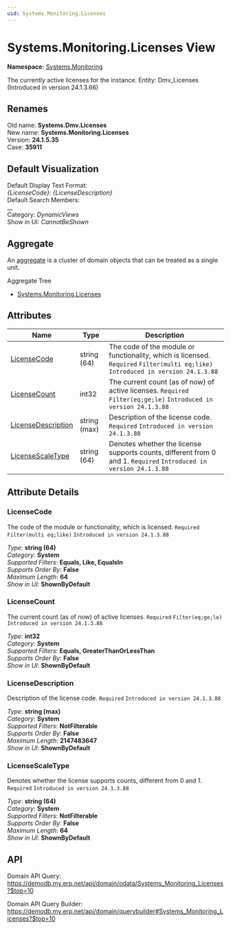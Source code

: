 ```yaml
---
uid: Systems.Monitoring.Licenses
---
```

# Systems.Monitoring.Licenses View

**Namespace:** [Systems.Monitoring](Systems.Monitoring.md)  

The currently active licenses for the instance. Entity: Dmv_Licenses (Introduced in version 24.1.3.66)

## Renames

Old name: **Systems.Dmv.Licenses**  
New name: **Systems.Monitoring.Licenses**  
Version: **24.1.5.35**  
Case: **35911**  



## Default Visualization
Default Display Text Format:  
_{LicenseCode}: {LicenseDescription}_  
Default Search Members:  
__  
Category:  _DynamicViews_  
Show in UI:  _CannotBeShown_  

## Aggregate
An [aggregate](https://docs.erp.net/tech/advanced/concepts/aggregates.html) is a cluster of domain objects that can be treated as a single unit.  

Aggregate Tree  
* [Systems.Monitoring.Licenses](Systems.Monitoring.Licenses.md)  

## Attributes

| Name | Type | Description |
| ---- | ---- | --- |
| [LicenseCode](Systems.Monitoring.Licenses.md#licensecode) | string (64) | The code of the module or functionality, which is licensed. `Required` `Filter(multi eq;like)` `Introduced in version 24.1.3.88` 
| [LicenseCount](Systems.Monitoring.Licenses.md#licensecount) | int32 | The current count (as of now) of active licenses. `Required` `Filter(eq;ge;le)` `Introduced in version 24.1.3.88` 
| [LicenseDescription](Systems.Monitoring.Licenses.md#licensedescription) | string (max) | Description of the license code. `Required` `Introduced in version 24.1.3.88` 
| [LicenseScaleType](Systems.Monitoring.Licenses.md#licensescaletype) | string (64) | Denotes whether the license supports counts, different from 0 and 1. `Required` `Introduced in version 24.1.3.88` 


## Attribute Details

### LicenseCode

The code of the module or functionality, which is licensed. `Required` `Filter(multi eq;like)` `Introduced in version 24.1.3.88`

_Type_: **string (64)**  
_Category_: **System**  
_Supported Filters_: **Equals, Like, EqualsIn**  
_Supports Order By_: **False**  
_Maximum Length_: **64**  
_Show in UI_: **ShownByDefault**  

### LicenseCount

The current count (as of now) of active licenses. `Required` `Filter(eq;ge;le)` `Introduced in version 24.1.3.88`

_Type_: **int32**  
_Category_: **System**  
_Supported Filters_: **Equals, GreaterThanOrLessThan**  
_Supports Order By_: **False**  
_Show in UI_: **ShownByDefault**  

### LicenseDescription

Description of the license code. `Required` `Introduced in version 24.1.3.88`

_Type_: **string (max)**  
_Category_: **System**  
_Supported Filters_: **NotFilterable**  
_Supports Order By_: **False**  
_Maximum Length_: **2147483647**  
_Show in UI_: **ShownByDefault**  

### LicenseScaleType

Denotes whether the license supports counts, different from 0 and 1. `Required` `Introduced in version 24.1.3.88`

_Type_: **string (64)**  
_Category_: **System**  
_Supported Filters_: **NotFilterable**  
_Supports Order By_: **False**  
_Maximum Length_: **64**  
_Show in UI_: **ShownByDefault**  


## API

Domain API Query:
<https://demodb.my.erp.net/api/domain/odata/Systems_Monitoring_Licenses?$top=10>

Domain API Query Builder:
<https://demodb.my.erp.net/api/domain/querybuilder#Systems_Monitoring_Licenses?$top=10>

